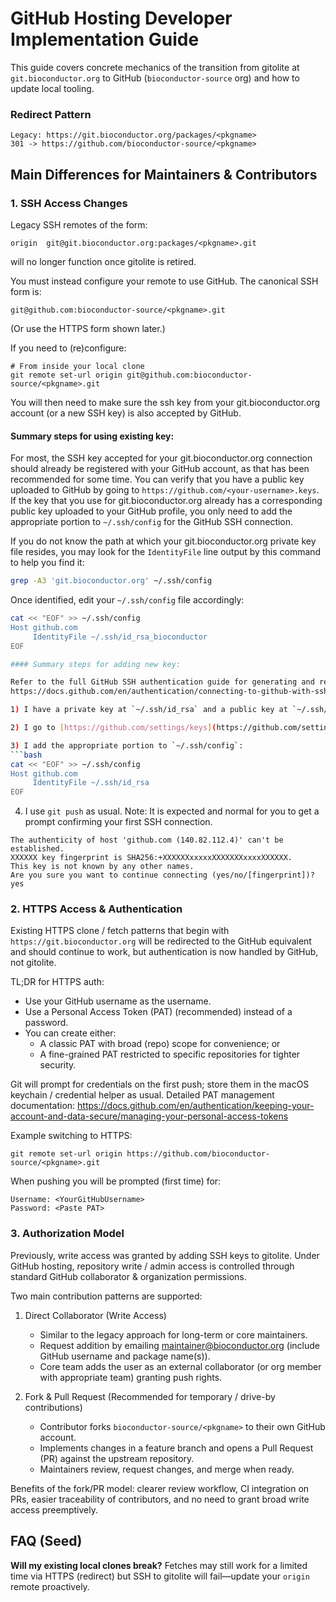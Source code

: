 # GitHub Hosting Developer Implementation Guide

This guide covers concrete mechanics of the transition from gitolite at `git.bioconductor.org` to GitHub (`bioconductor-source` org) and how to update local tooling.

### Redirect Pattern
```
Legacy: https://git.bioconductor.org/packages/<pkgname>
301 -> https://github.com/bioconductor-source/<pkgname>
```

## Main Differences for Maintainers & Contributors

### 1. SSH Access Changes
Legacy SSH remotes of the form:
```
origin	git@git.bioconductor.org:packages/<pkgname>.git
```
will no longer function once gitolite is retired.

You must instead configure your remote to use GitHub. The canonical SSH form is:
```
git@github.com:bioconductor-source/<pkgname>.git
```
(Or use the HTTPS form shown later.)

If you need to (re)configure:
```
# From inside your local clone
git remote set-url origin git@github.com:bioconductor-source/<pkgname>.git
```

You will then need to make sure the ssh key from your git.bioconductor.org account (or a new SSH key) is also accepted by GitHub.

#### Summary steps for using existing key:

For most, the SSH key accepted for your git.bioconductor.org connection should already be registered with your GitHub account, as that has been recommended for some time.
You can verify that you have a public key uploaded to GitHub by going to `https://github.com/<your-username>.keys`.
If the key that you use for git.bioconductor.org already has a corresponding public key uploaded to your GitHub profile, you only need to add the appropriate portion to `~/.ssh/config` for the GitHub SSH connection.

If you do not know the path at which your git.bioconductor.org private key file resides, you may look for the `IdentityFile` line output by this command to help you find it:
```bash
grep -A3 'git.bioconductor.org' ~/.ssh/config
```
Once identified, edit your `~/.ssh/config` file accordingly:

```bash
cat << "EOF" >> ~/.ssh/config
Host github.com
     IdentityFile ~/.ssh/id_rsa_bioconductor
EOF

#### Summary steps for adding new key:

Refer to the full GitHub SSH authentication guide for generating and registering keys:
https://docs.github.com/en/authentication/connecting-to-github-with-ssh

1) I have a private key at `~/.ssh/id_rsa` and a public key at `~/.ssh/id_rsa.pub`. I use `pbcopy < ~/.ssh/id_rsa.pub` to save the contents of the public key to clipboard.

2) I go to [https://github.com/settings/keys](https://github.com/settings/keys) on my GitHub profile, and upload my public key portion.

3) I add the appropriate portion to `~/.ssh/config`:
```bash
cat << "EOF" >> ~/.ssh/config
Host github.com
     IdentityFile ~/.ssh/id_rsa
EOF
```

4) I use `git push` as usual. Note: It is expected and normal for you to get a prompt confirming your first SSH connection.
```
The authenticity of host 'github.com (140.82.112.4)' can't be established.
XXXXXX key fingerprint is SHA256:+XXXXXXxxxxxXXXXXXXxxxxXXXXXX.
This key is not known by any other names.
Are you sure you want to continue connecting (yes/no/[fingerprint])? yes
```

### 2. HTTPS Access & Authentication
Existing HTTPS clone / fetch patterns that begin with `https://git.bioconductor.org` will be redirected to the GitHub equivalent and should continue to work, but authentication is now handled by GitHub, not gitolite.

TL;DR for HTTPS auth:
* Use your GitHub username as the username.
* Use a Personal Access Token (PAT) (recommended) instead of a password.
* You can create either:
  * A classic PAT with broad (repo) scope for convenience; or
  * A fine-grained PAT restricted to specific repositories for tighter security.

Git will prompt for credentials on the first push; store them in the macOS keychain / credential helper as usual. Detailed PAT management documentation:
https://docs.github.com/en/authentication/keeping-your-account-and-data-secure/managing-your-personal-access-tokens

Example switching to HTTPS:
```
git remote set-url origin https://github.com/bioconductor-source/<pkgname>.git
```
When pushing you will be prompted (first time) for:
```
Username: <YourGitHubUsername>
Password: <Paste PAT>
```

### 3. Authorization Model
Previously, write access was granted by adding SSH keys to gitolite. Under GitHub hosting, repository write / admin access is controlled through standard GitHub collaborator & organization permissions.

Two main contribution patterns are supported:

1. Direct Collaborator (Write Access)
   * Similar to the legacy approach for long-term or core maintainers.
   * Request addition by emailing maintainer@bioconductor.org (include GitHub username and package name(s)).
   * Core team adds the user as an external collaborator (or org member with appropriate team) granting push rights.

2. Fork & Pull Request (Recommended for temporary / drive-by contributions)
   * Contributor forks `bioconductor-source/<pkgname>` to their own GitHub account.
   * Implements changes in a feature branch and opens a Pull Request (PR) against the upstream repository.
   * Maintainers review, request changes, and merge when ready.

Benefits of the fork/PR model: clearer review workflow, CI integration on PRs, easier traceability of contributors, and no need to grant broad write access preemptively.

## FAQ (Seed)
**Will my existing local clones break?**
Fetches may still work for a limited time via HTTPS (redirect) but SSH to gitolite will fail—update your `origin` remote proactively.
